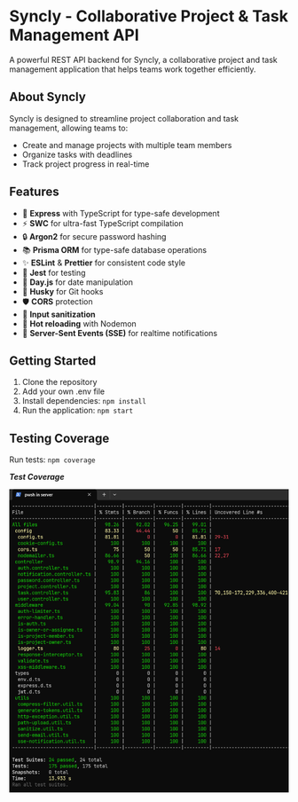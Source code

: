 # Syncly - Collaborative Project & Task Management API

A powerful REST API backend for Syncly, a collaborative project and task management application that helps teams work together efficiently.

## About Syncly

Syncly is designed to streamline project collaboration and task management, allowing teams to:

- Create and manage projects with multiple team members
- Organize tasks with deadlines
- Track project progress in real-time

## Features

- 🚀 **Express** with TypeScript for type-safe development
- ⚡ **SWC** for ultra-fast TypeScript compilation
- 🔒 **Argon2** for secure password hashing
- 📚 **Prisma ORM** for type-safe database operations
- ✨ **ESLint** & **Prettier** for consistent code style
- 🧪 **Jest** for testing
- 📅 **Day.js** for date manipulation
- 🔄 **Husky** for Git hooks
- 🛡️ **CORS** protection
- 🧹 **Input sanitization**
- 🔄 **Hot reloading** with Nodemon
- 🔔 **Server-Sent Events (SSE)** for realtime notifications

## Getting Started

1. Clone the repository
2. Add your own .env file
3. Install dependencies: `npm install`
4. Run the application: `npm start`

## Testing Coverage

Run tests: `npm coverage`

**_Test Coverage_**

<p align="center">
<img src="https://github.com/dev-dimas/syncly-server/blob/master/assets/test-coverage.png?raw=true" style="padding-bottom: 15px" />
</p>
